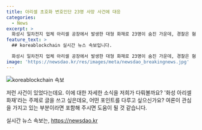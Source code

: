 ```yaml
---
title: 아리셀 초호화 변호인단 23명 사망 사건에 대응
categories:
  - News
excerpt: >
  화성시 일차전지 업체 아리셀 공장에서 발생한 대형 화재로 23명이 숨진 가운데, 경찰은 혐의로 박순관 아리셀 대표 등 5명을 입건했다. 아리셀은 국내 최대 로펌 김앤장 변호인을 선임했으며, 경찰은 관련 업체 5곳을 압수수색했다. 사망자의 신원은 14명이 확인됐으며, 남은 9명은 신속히 확인할 예정이다. 
feature_text: >
  ## koreablockchain 실시간 뉴스 속보입니다.

  화성시 일차전지 업체 아리셀 공장에서 발생한 대형 화재로 23명이 숨진 가운데, 경찰은 혐의로 박순관 아리셀 대표 등 5명을 입건했다. 아리셀은 국내 최대 로펌 김앤장 변호인을 선임했으며, 경찰은 관련 업체 5곳을 압수수색했다. 사망자의 신원은 14명이 확인됐으며, 남은 9명은 신속히 확인할 예정이다. 
image: 'https://newsdao.kr/res/images/meta/newsdao_breakingnews.jpg'
---
```


<p><img src="https://newsdao.kr/res/images/meta/newsdao_breakingnews.jpg" alt="koreablockchain 속보" /></p>

<p>저런 사건이 있었다는데요. 이에 대한 자세한 소식을 저희가 다뤄볼까요? '화성 아리셀 화재'라는 주제로 글을 쓰고 싶은데요, 어떤 포인트를 다루고 싶으신가요? 여론이 관심을 가지고 있는 부분이라면 포함해 주시면 도움이 될 것 같습니다.</p>
실시간 뉴스 속보는, <a href="https://newsdao.kr" rel="dofollow">https://newsdao.kr</a>


